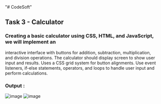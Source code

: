 "# CodeSoft" 

## Task 3 - Calculator 
### Creating a basic calculator using CSS, HTML, and JavaScript, we will implement an
interactive interface with buttons for addition, subtraction, multiplication, and division
operations. The calculator should  display screen to show user input and results. Uses a
CSS grid system for button alignments. Use event listeners, if-else statements, operators, and
loops to handle user input and perform calculations. 
### Output : 
![image](https://github.com/jay-kishan010/CodSoft/assets/124438245/55f33b98-9fdb-463c-b0f6-fb24dad21f53)
![image](https://github.com/jay-kishan010/CodSoft/assets/124438245/d14768cc-4e93-4491-9013-79fec9821f93)


